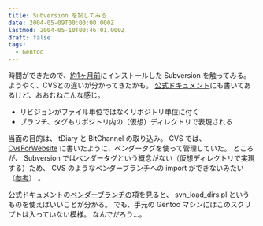 ```yaml
---
title: Subversion を試してみる
date: 2004-05-09T00:00:00.000Z
lastmod: 2004-05-10T00:46:01.000Z
draft: false
tags:
  - Gentoo
---
```


時間ができたので、[約1ヶ月前](/posts/20040411/p04)にインストールした Subversion を触ってみる。 ようやく、CVSとの違いが分かってきたかも。 [公式ドキュメント](http://subversion.bluegate.org/doc/apa.html)にも書いてあるけど、おおむねこんな感じ。

- リビジョンがファイル単位ではなくリポジトリ単位に付く
- ブランチ、タグもリポジトリ内の（仮想）ディレクトリで表現される

当面の目的は、 tDiary と BitChannel の取り込み。 CVS では、 [CvsForWebsite](http://www.machu.jp/b/CvsForWebsite.html) に書いたように、ベンダータグを使って管理していた。 ところが、 Subversion ではベンダータグという概念がない（仮想ディレクトリで実現する）ため、 CVS のようなベンダーブランチへの import ができないみたい （[参考](http://min.sugama.org/nikki/2003/09/09.html#y2003m09d09c2p12)） 。

公式ドキュメントの[ベンダーブランチの項](http://min.sugama.org/nikki/2003/09/09.html#y2003m09d09c2p12)を見ると、 svn_load_dirs.pl というものを使えばいいことが分かる。 でも、手元の Gentoo マシンにはこのスクリプトは入っていない模様。 なんでだろう…。
